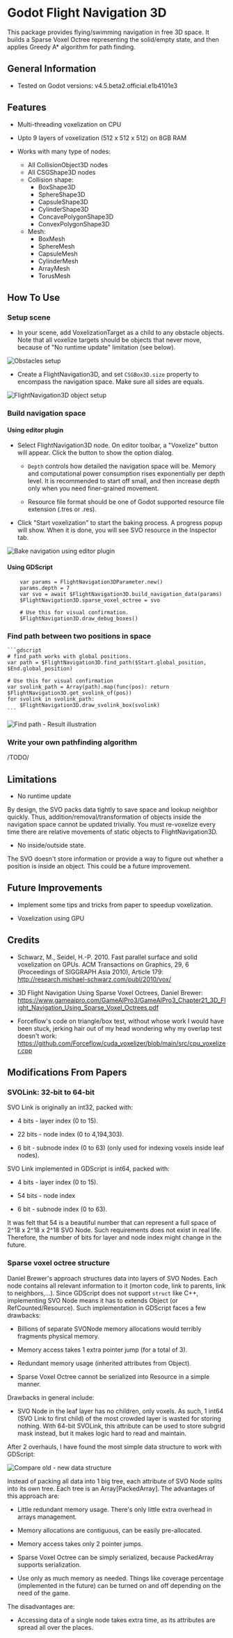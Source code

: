 # Godot Flight Navigation 3D 

This package provides flying/swimming navigation in free 3D space. It builds a
Sparse Voxel Octree representing the solid/empty state, and then applies Greedy
A* algorithm for path finding.

## General Information

- Tested on Godot versions: v4.5.beta2.official.e1b4101e3

## Features

- Multi-threading voxelization on CPU

- Upto 9 layers of voxelization (512 x 512 x 512) on 8GB RAM

- Works with many type of nodes:
	+ All CollisionObject3D nodes
	+ All CSGShape3D nodes
	+ Collision shape:
		* BoxShape3D
		* SphereShape3D
		* CapsuleShape3D
		* CylinderShape3D
		* ConcavePolygonShape3D
		* ConvexPolygonShape3D
	+ Mesh:
		* BoxMesh
		* SphereMesh
		* CapsuleMesh
		* CylinderMesh
		* ArrayMesh
		* TorusMesh

## How To Use

### Setup scene

- In your scene, add VoxelizationTarget as a child to any obstacle objects.
Note that all voxelize targets should be objects that never move, because of "No runtime update" limitation (see below).

![Obstacles setup](imgs/obstacles_setup.png "Obstacles setup")

- Create a FlightNavigation3D, and set `CSGBox3D.size` property to encompass the navigation space. Make sure all sides are equals.

![FlightNavigation3D object setup](imgs/flight_navigation_object_setup.png "FlightNavigation3D object setup")

### Build navigation space

#### Using editor plugin

- Select FlightNavigation3D node. On editor toolbar, a "Voxelize" button will appear. 
Click the button to show the option dialog. 

	+ `Depth` controls how detailed the navigation space will be. 
	Memory and computational power consumption rises exponentially per depth level.
	It is recommended to start off small, and then increase depth only when you need finer-grained movement. 

	+ Resource file format should be one of Godot supported resource file extension (.tres or .res).

- Click "Start voxelization" to start the baking process. A progress popup will show. 
When it is done, you will see SVO resource in the Inspector tab.

![Bake navigation using editor plugin](imgs/bake_navigation.png "Bake navigation using editor plugin")

#### Using GDScript

```gdscript
	var params = FlightNavigation3DParameter.new()
	params.depth = 7
	var svo = await $FlightNavigation3D.build_navigation_data(params)
	$FlightNavigation3D.sparse_voxel_octree = svo

	# Use this for visual confirmation.
	$FlightNavigation3D.draw_debug_boxes()
```

### Find path between two positions in space

	```gdscript
	# find_path works with global positions. 
	var path = $FlightNavigation3D.find_path($Start.global_position, $End.global_position)

	# Use this for visual confirmation
	var svolink_path = Array(path).map(func(pos): return $FlightNavigation3D.get_svolink_of(pos))
	for svolink in svolink_path:
		$FlightNavigation3D.draw_svolink_box(svolink)
	```

![Find path - Result illustration](imgs/find_path_result_illustration.png "Find path - Result illustration")

### Write your own pathfinding algorithm

/TODO/

## Limitations

- No runtime update

By design, the SVO packs data tightly to save space and lookup neighbor quickly.
Thus, addition/removal/transformation of objects inside the navigation space 
cannot be updated trivially. You must re-voxelize every time there are 
relative movements of static objects to FlightNavigation3D. 

- No inside/outside state.

The SVO doesn't store information or provide a way to figure out whether a position
is inside an object. This could be a future improvement.

## Future Improvements

- Implement some tips and tricks from paper to speedup voxelization.

- Voxelization using GPU

## Credits

- Schwarz, M., Seidel, H.-P. 2010. Fast parallel surface and solid voxelization on GPUs. ACM Transactions on Graphics, 29, 6 (Proceedings of SIGGRAPH Asia 2010), Article 179: http://research.michael-schwarz.com/publ/2010/vox/

- 3D Flight Navigation Using Sparse Voxel Octrees, Daniel Brewer: https://www.gameaipro.com/GameAIPro3/GameAIPro3_Chapter21_3D_Flight_Navigation_Using_Sparse_Voxel_Octrees.pdf

- Forceflow's code on triangle/box test, without whose work I would have been stuck,
	jerking hair out of my head wondering why my overlap test doesn't work:
	https://github.com/Forceflow/cuda_voxelizer/blob/main/src/cpu_voxelizer.cpp

## Modifications From Papers

### SVOLink: 32-bit to 64-bit

SVO Link is originally an int32, packed with: 

+ 4 bits - layer index (0 to 15).

+ 22 bits - node index (0 to 4,194,303).

+ 6 bit - subnode index (0 to 63) (only used for indexing voxels inside leaf nodes).

SVO Link implemented in GDScript is int64, packed with:

+ 4 bits - layer index (0 to 15).

+ 54 bits - node index 

+ 6 bit - subnode index (0 to 63).

It was felt that 54 is a beautiful number that can represent a full space of 2^18 x 2^18 x 2^18 SVO Node.
Such requirements does not exist in real life. Therefore, the number of bits for layer and node index might change in the future.

### Sparse voxel octree structure

Daniel Brewer's approach structures data into layers of SVO Nodes. 
Each node contains all relevant information to it (morton code, link to parents, link to neighbors,...).
Since GDScript does not support `struct` like C++, implementing SVO Node means it has to extends Object (or RefCounted/Resource).
Such implementation in GDScript faces a few drawbacks:

+ Billions of separate SVONode memory allocations would terribly fragments physical memory. 

+ Memory access takes 1 extra pointer jump (for a total of 3).

+ Redundant memory usage (inherited attributes from Object).

+ Sparse Voxel Octree cannot be serialized into Resource in a simple manner.

Drawbacks in general include:

+ SVO Node in the leaf layer has no children, only voxels. 
As such, 1 int64 (SVO Link to first child) of the most crowded layer is wasted for storing nothing.
With 64-bit SVOLink, this attribute can be used to store subgrid mask instead, 
but it makes logic hard to read and maintain.

After 2 overhauls, I have found the most simple data structure to work with GDScript:

![Compare old - new data structure](imgs/data_structure_old_compare_new.png "Compare old - new data structure")

Instead of packing all data into 1 big tree, each attribute of SVO Node splits into its own tree.
Each tree is an Array[PackedArray]. The advantages of this approach are:

+ Little redundant memory usage. There's only little extra overhead in arrays management.

+ Memory allocations are contiguous, can be easily pre-allocated.

+ Memory access takes only 2 pointer jumps.

+ Sparse Voxel Octree can be simply serialized, because PackedArray supports serialization.

+ Use only as much memory as needed. 
Things like coverage percentage (implemented in the future) can be turned on and off depending on the need of the game.

The disadvantages are:

+ Accessing data of a single node takes extra time, as its attributes are spread all over the places.
